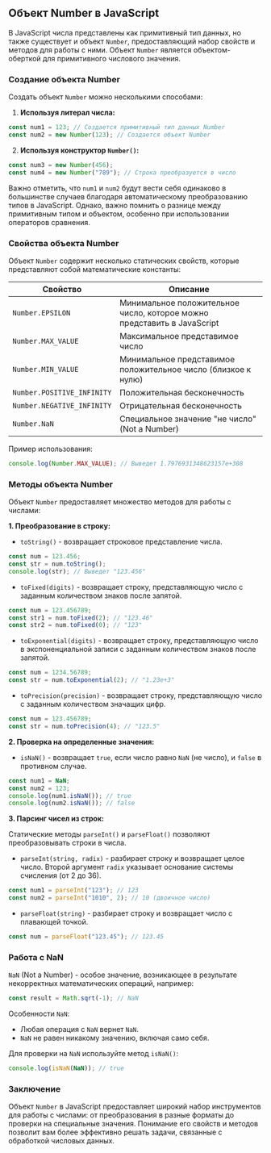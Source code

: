 ## Объект Number в JavaScript

В JavaScript числа представлены как примитивный тип данных, но также существует и объект `Number`, предоставляющий набор свойств и методов для работы с ними. Объект `Number` является объектом-оберткой для примитивного числового значения.

### Создание объекта Number

Создать объект `Number` можно несколькими способами:

1. **Используя литерал числа:**

```javascript
const num1 = 123; // Создается примитивный тип данных Number
const num2 = new Number(123); // Создается объект Number
```

2. **Используя конструктор `Number()`:**

```javascript
const num3 = new Number(456);
const num4 = new Number("789"); // Строка преобразуется в число
```

Важно отметить, что `num1` и `num2` будут вести себя одинаково в большинстве случаев благодаря автоматическому преобразованию типов в JavaScript. Однако, важно помнить о разнице между примитивным типом и объектом, особенно при использовании операторов сравнения.

### Свойства объекта Number

Объект `Number` содержит несколько статических свойств, которые представляют собой математические константы:

| Свойство | Описание |
|---|---|
| `Number.EPSILON` |  Минимальное положительное число, которое можно представить в JavaScript |
| `Number.MAX_VALUE` | Максимальное представимое число |
| `Number.MIN_VALUE` | Минимальное представимое положительное число (близкое к нулю) |
| `Number.POSITIVE_INFINITY` | Положительная бесконечность |
| `Number.NEGATIVE_INFINITY` | Отрицательная бесконечность |
| `Number.NaN` | Специальное значение "не число" (Not a Number) |

Пример использования:

```javascript
console.log(Number.MAX_VALUE); // Выведет 1.7976931348623157e+308
```

### Методы объекта Number

Объект `Number` предоставляет множество методов для работы с числами:

**1. Преобразование в строку:**

* `toString()` - возвращает строковое представление числа.

```javascript
const num = 123.456;
const str = num.toString(); 
console.log(str); // Выведет "123.456"
```

* `toFixed(digits)` - возвращает строку, представляющую число с заданным количеством знаков после запятой.

```javascript
const num = 123.456789;
const str1 = num.toFixed(2); // "123.46"
const str2 = num.toFixed(0); // "123"
```

* `toExponential(digits)` - возвращает строку, представляющую число в экспоненциальной записи с заданным количеством знаков после запятой.

```javascript
const num = 1234.56789;
const str = num.toExponential(2); // "1.23e+3"
```

* `toPrecision(precision)` - возвращает строку, представляющую число с заданным количеством значащих цифр.

```javascript
const num = 123.456789;
const str = num.toPrecision(4); // "123.5"
```

**2. Проверка на определенные значения:**

* `isNaN()` - возвращает `true`, если число равно `NaN` (не число), и `false` в противном случае.

```javascript
const num1 = NaN;
const num2 = 123;
console.log(num1.isNaN()); // true
console.log(num2.isNaN()); // false
```

**3. Парсинг чисел из строк:**

Статические методы `parseInt()` и `parseFloat()` позволяют преобразовывать строки в числа.

* `parseInt(string, radix)` - разбирает строку и возвращает целое число. Второй аргумент `radix` указывает основание системы счисления (от 2 до 36).

```javascript
const num1 = parseInt("123"); // 123
const num2 = parseInt("1010", 2); // 10 (двоичное число)
```

* `parseFloat(string)` - разбирает строку и возвращает число с плавающей точкой.

```javascript
const num = parseFloat("123.45"); // 123.45
```

### Работа с NaN

`NaN` (Not a Number) - особое значение, возникающее в результате некорректных математических операций, например:

```javascript
const result = Math.sqrt(-1); // NaN
```

Особенности `NaN`:

- Любая операция с `NaN` вернет `NaN`.
- `NaN` не равен никакому значению, включая само себя.

Для проверки на `NaN` используйте метод `isNaN()`:

```javascript
console.log(isNaN(NaN)); // true
```

### Заключение

Объект `Number` в JavaScript предоставляет широкий набор инструментов для работы с числами: от преобразования в разные форматы до проверки на специальные значения. Понимание его свойств и методов позволит вам более эффективно решать задачи, связанные с обработкой числовых данных.
